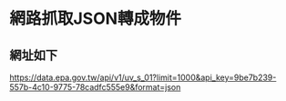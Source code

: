 # 網路抓取JSON轉成物件
## 網址如下
https://data.epa.gov.tw/api/v1/uv_s_01?limit=1000&api_key=9be7b239-557b-4c10-9775-78cadfc555e9&format=json




